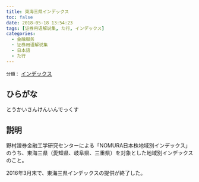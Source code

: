```yaml
---
title: 東海三県インデックス
toc: false
date: 2018-05-18 13:54:23
tags: [证券用语解说集, た行, インデックス]
categories:
  - 金融服务
  - 证券用语解说集
  - 日本語
  - た行
---
```


`分類：` [インデックス](/tags/インデックス/)

## ひらがな

とうかいさんけんいんでっくす

## 説明

野村證券金融工学研究センターによる「NOMURA日本株地域別インデックス」のうち、東海三県（愛知県、岐阜県、三重県）を対象とした地域別インデックスのこと。

2016年3月末で、東海三県インデックスの提供が終了した。
